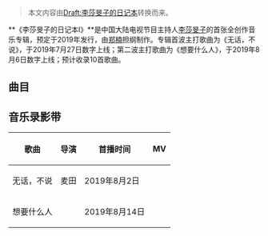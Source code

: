 > 本文内容由[Draft:李莎旻子的日记本](https://zh.wikipedia.org/wiki/Draft:李莎旻子的日记本)转换而来。


**《李莎旻子的日记本Ⅰ》**是中国大陆电视节目主持人[李莎旻子](../Page/李莎旻子.md "wikilink")的首张全创作音乐专辑，预定于2019年发行，由[郑楠](../Page/郑楠.md "wikilink")担纲制作。专辑首波主打歌曲为《无话，不说》，于2019年7月27日数字上线；第二波主打歌曲为《想要什么人》，于2019年8月6日数字上线；预计收录10首歌曲。

## 曲目

## 音乐录影带

<table>
<thead>
<tr class="header">
<th><p>歌曲</p></th>
<th><p>导演</p></th>
<th><p>首播时间</p></th>
<th><p>MV</p></th>
</tr>
</thead>
<tbody>
<tr class="odd">
<td><p>无话，不说</p></td>
<td><p>麦田</p></td>
<td><p>2019年8月2日</p></td>
<td></td>
</tr>
<tr class="even">
<td><p>想要什么人</p></td>
<td></td>
<td><p>2019年8月14日</p></td>
<td></td>
</tr>
</tbody>
</table>